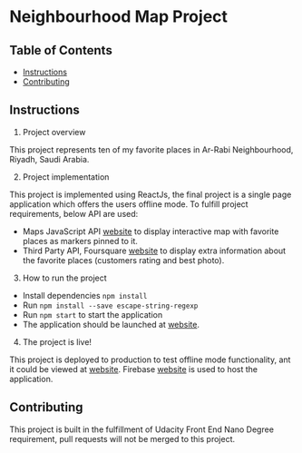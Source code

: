 # Neighbourhood Map Project

## Table of Contents

* [Instructions](#instructions)
* [Contributing](#contributing)

## Instructions

1. Project overview

This project represents ten of my favorite places in Ar-Rabi Neighbourhood, Riyadh, Saudi Arabia.  

2. Project implementation

This project is implemented using ReactJs, the final project is a single page application which offers the users offline mode. To fulfill project requirements, below API are used:
- Maps JavaScript API [website](https://developers.google.com/maps/documentation/javascript/tutorial?hl=en_US) to display interactive map with favorite places as markers pinned to it.
- Third Party API, Foursquare [website](https://developer.foursquare.com/docs) to display extra information about the favorite places (customers rating and best photo).

3. How to run the project

- Install dependencies `npm install`
- Run `npm install --save escape-string-regexp`
- Run `npm start` to start the application
- The application should be launched at [website](http://localhost:3000/).

4. The project is live!

This project is deployed to production to test offline mode functionality, ant it could be viewed at [website](https://rabi-neighbourhood-map.firebaseapp.com/). Firebase [website](https://console.firebase.google.com/) is used to host the application.

## Contributing

This project is built in the fulfillment of Udacity Front End Nano Degree requirement, pull requests will not be merged to this project.
